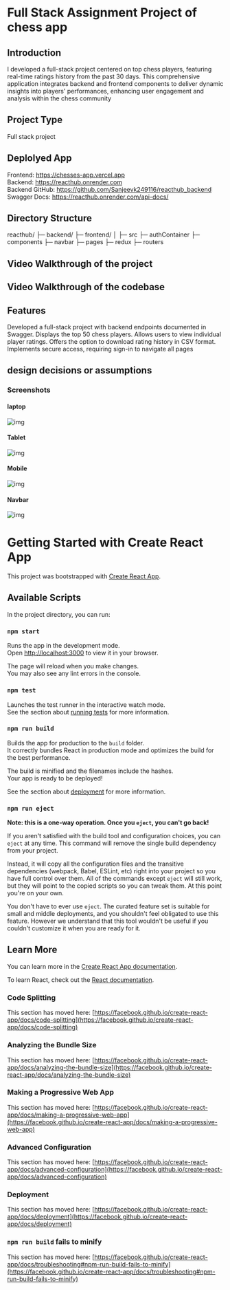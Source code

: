 # Full Stack Assignment Project of chess app

## Introduction

I developed a full-stack project centered on top chess players, featuring real-time ratings history from the past 30 days. This comprehensive application integrates backend and frontend components to deliver dynamic insights into players' performances, enhancing user engagement and analysis within the chess community

## Project Type

Full stack project

## Deplolyed App

Frontend: https://chesses-app.vercel.app<br>
Backend: https://reacthub.onrender.com<br>
Backend GitHub: https://github.com/Sanjeevk249116/reacthub_backend<br>
Swagger Docs: https://reacthub.onrender.com/api-docs/<br>

## Directory Structure

reacthub/
├─ backend/
├─ frontend/
│ ├─ src
├─ authContainer
├─ components
├─ navbar
├─ pages
├─ redux
├─ routers

## Video Walkthrough of the project



## Video Walkthrough of the codebase

## Features

Developed a full-stack project with backend endpoints documented in Swagger.
Displays the top 50 chess players.
Allows users to view individual player ratings.
Offers the option to download rating history in CSV format.
Implements secure access, requiring sign-in to navigate all pages

## design decisions or assumptions

 <h3>Screenshots</h3>

 <h4>laptop</h4>

<img src='https://i.ibb.co/F8KPB0N/laptop.png' alt='img' />

<h4>Tablet</h4>

<img src='https://i.ibb.co/Hqx3R6k/Tablet.png' alt='img' />

<h4>Mobile</h4>

<img src='https://i.ibb.co/NxbXZfg/mobile.png' alt='img' />


<h4>Navbar</h4>

<img src='https://i.ibb.co/y8mn44R/navbar.png' alt='img' />



# Getting Started with Create React App

This project was bootstrapped with [Create React App](https://github.com/facebook/create-react-app).

## Available Scripts

In the project directory, you can run:

### `npm start`

Runs the app in the development mode.\
Open [http://localhost:3000](http://localhost:3000) to view it in your browser.

The page will reload when you make changes.\
You may also see any lint errors in the console.

### `npm test`

Launches the test runner in the interactive watch mode.\
See the section about [running tests](https://facebook.github.io/create-react-app/docs/running-tests) for more information.

### `npm run build`

Builds the app for production to the `build` folder.\
It correctly bundles React in production mode and optimizes the build for the best performance.

The build is minified and the filenames include the hashes.\
Your app is ready to be deployed!

See the section about [deployment](https://facebook.github.io/create-react-app/docs/deployment) for more information.

### `npm run eject`

**Note: this is a one-way operation. Once you `eject`, you can't go back!**

If you aren't satisfied with the build tool and configuration choices, you can `eject` at any time. This command will remove the single build dependency from your project.

Instead, it will copy all the configuration files and the transitive dependencies (webpack, Babel, ESLint, etc) right into your project so you have full control over them. All of the commands except `eject` will still work, but they will point to the copied scripts so you can tweak them. At this point you're on your own.

You don't have to ever use `eject`. The curated feature set is suitable for small and middle deployments, and you shouldn't feel obligated to use this feature. However we understand that this tool wouldn't be useful if you couldn't customize it when you are ready for it.

## Learn More

You can learn more in the [Create React App documentation](https://facebook.github.io/create-react-app/docs/getting-started).

To learn React, check out the [React documentation](https://reactjs.org/).

### Code Splitting

This section has moved here: [https://facebook.github.io/create-react-app/docs/code-splitting](https://facebook.github.io/create-react-app/docs/code-splitting)

### Analyzing the Bundle Size

This section has moved here: [https://facebook.github.io/create-react-app/docs/analyzing-the-bundle-size](https://facebook.github.io/create-react-app/docs/analyzing-the-bundle-size)

### Making a Progressive Web App

This section has moved here: [https://facebook.github.io/create-react-app/docs/making-a-progressive-web-app](https://facebook.github.io/create-react-app/docs/making-a-progressive-web-app)

### Advanced Configuration

This section has moved here: [https://facebook.github.io/create-react-app/docs/advanced-configuration](https://facebook.github.io/create-react-app/docs/advanced-configuration)

### Deployment

This section has moved here: [https://facebook.github.io/create-react-app/docs/deployment](https://facebook.github.io/create-react-app/docs/deployment)

### `npm run build` fails to minify

This section has moved here: [https://facebook.github.io/create-react-app/docs/troubleshooting#npm-run-build-fails-to-minify](https://facebook.github.io/create-react-app/docs/troubleshooting#npm-run-build-fails-to-minify)
